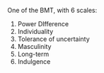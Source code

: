 One of the BMT, with 6 scales:

1. Power DIfference
2. Individuality
3. Tolerance of uncertainty
4. Masculinity
5. Long-term
6. Indulgence
